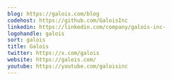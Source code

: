```yaml
---
blog: https://galois.com/blog
codehost: https://github.com/GaloisInc
linkedin: https://linkedin.com/company/galois-inc-
logohandle: galois
sort: galois
title: Galois
twitter: https://x.com/galois
website: https://galois.com/
youtube: https://youtube.com/galoisinc
---
```

